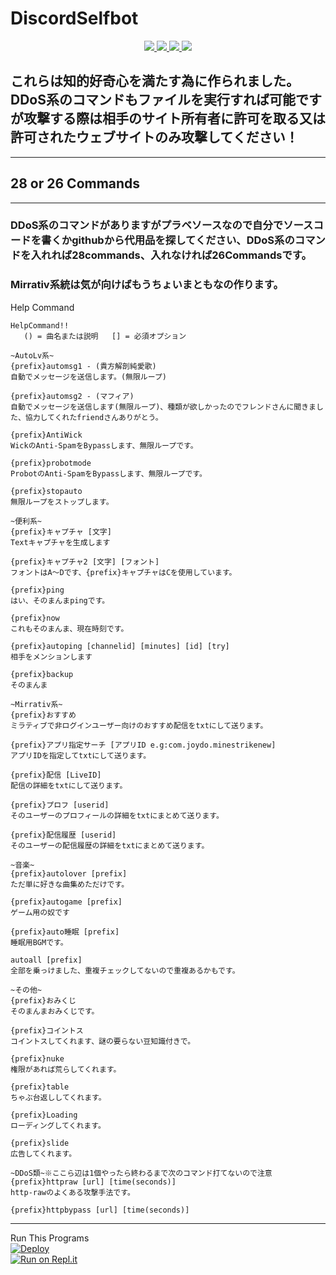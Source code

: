 # DiscordSelfbot
<p align="center">
  <a href="https://github.com/yutodadil/DiscordSelfbot">
  <img src="https://img.shields.io/github/stars/yutodadil/DiscordSelfbot?style=for-the-badge&logo=appveyor&color=blue" />
  </a>
  <a href="https://github.com/yutodadil/DiscordSelfbot/fork">
  <img src="https://img.shields.io/github/forks/yutodadil/DiscordSelfbot?style=for-the-badge&logo=appveyor&color=blue" />
  </a>
  <a href="https://github.com/yutodadil/DiscordSelfbot/issues">
  <img src="https://img.shields.io/github/issues/yutodadil/DiscordSelfbot?style=for-the-badge&logo=appveyor&color=informational" />
  <img src="https://img.shields.io/github/issues-pr/yutodadil/DiscordSelfbot?style=for-the-badge&logo=appveyor&color=informational" />
  </a>
</p>

## これらは知的好奇心を満たす為に作られました。<br>DDoS系のコマンドもファイルを実行すれば可能ですが攻撃する際は相手のサイト所有者に許可を取る又は許可されたウェブサイトのみ攻撃してください！</br>

---

## 28 or 26 Commands

---

### DDoS系のコマンドがありますがプラベソースなので自分でソースコードを書くかgithubから代用品を探してください、DDoS系のコマンドを入れれば28commands、入れなければ26Commandsです。

### Mirrativ系統は気が向けばもうちょいまともなの作ります。

Help Command

```
HelpCommand!!
   () = 曲名または説明   [] = 必須オプション
 
~AutoLv系~
{prefix}automsg1 - (貴方解剖純愛歌)
自動でメッセージを送信します。(無限ループ)
 
{prefix}automsg2 - (マフィア)
自動でメッセージを送信します(無限ループ)、種類が欲しかったのでフレンドさんに聞きました、協力してくれたfriendさんありがとう。
 
{prefix}AntiWick
WickのAnti-SpamをBypassします、無限ループです。
 
{prefix}probotmode
ProbotのAnti-SpamをBypassします、無限ループです。
 
{prefix}stopauto
無限ループをストップします。
 
~便利系~
{prefix}キャプチャ [文字]
Textキャプチャを生成します
 
{prefix}キャプチャ2 [文字] [フォント]
フォントはA～Dです、{prefix}キャプチャはCを使用しています。
 
{prefix}ping
はい、そのまんまpingです。
 
{prefix}now
これもそのまんま、現在時刻です。
 
{prefix}autoping [channelid] [minutes] [id] [try]
相手をメンションします
 
{prefix}backup
そのまんま
 
~Mirrativ系~
{prefix}おすすめ
ミラティブで非ログインユーザー向けのおすすめ配信をtxtにして送ります。
 
{prefix}アプリ指定サーチ [アプリID e.g:com.joydo.minestrikenew]
アプリIDを指定してtxtにして送ります。
 
{prefix}配信 [LiveID]
配信の詳細をtxtにして送ります。
 
{prefix}プロフ [userid]
そのユーザーのプロフィールの詳細をtxtにまとめて送ります。
 
{prefix}配信履歴 [userid]
そのユーザーの配信履歴の詳細をtxtにまとめて送ります。
 
~音楽~
{prefix}autolover [prefix]
ただ単に好きな曲集めただけです。
 
{prefix}autogame [prefix]
ゲーム用の奴です
 
{prefix}auto睡眠 [prefix]
睡眠用BGMです。
 
autoall [prefix]
全部を乗っけました、重複チェックしてないので重複あるかもです。
 
~その他~
{prefix}おみくじ
そのまんまおみくじです。
 
{prefix}コイントス
コイントスしてくれます、謎の要らない豆知識付きで。
 
{prefix}nuke
権限があれば荒らしてくれます。
 
{prefix}table
ちゃぶ台返ししてくれます。
 
{prefix}Loading
ローディングしてくれます。
 
{prefix}slide
広告してくれます。
 
~DDoS類~※ここら辺は1個やったら終わるまで次のコマンド打てないので注意
{prefix}httpraw [url] [time(seconds)]
http-rawのよくある攻撃手法です。
 
{prefix}httpbypass [url] [time(seconds)]
```

---

Run This Programs<br>
[![Deploy](https://www.herokucdn.com/deploy/button.png)](https://heroku.com/deploy?template=https://github.com/yutodadil/DiscordSelfbot/tree/rewrite)<br>
[![Run on Repl.it](https://replit.com/badge/github/yutodadil/DiscordSelfbot)](https://repl.it/github/yutodadil/DiscordSelfbot)
